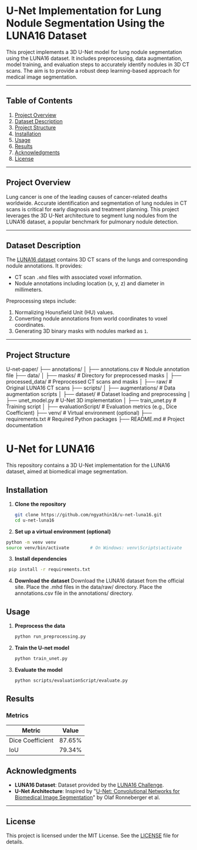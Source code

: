 # U-Net Implementation for Lung Nodule Segmentation Using the LUNA16 Dataset

This project implements a 3D U-Net model for lung nodule segmentation using the LUNA16 dataset. It includes preprocessing, data augmentation, model training, and evaluation steps to accurately identify nodules in 3D CT scans. The aim is to provide a robust deep learning-based approach for medical image segmentation.

---

## Table of Contents
1. [Project Overview](#project-overview)
2. [Dataset Description](#dataset-description)
3. [Project Structure](#project-structure)
4. [Installation](#installation)
5. [Usage](#usage)
6. [Results](#results)
7. [Acknowledgments](#acknowledgments)
8. [License](#license)

---

## Project Overview

Lung cancer is one of the leading causes of cancer-related deaths worldwide. Accurate identification and segmentation of lung nodules in CT scans is critical for early diagnosis and treatment planning. This project leverages the 3D U-Net architecture to segment lung nodules from the LUNA16 dataset, a popular benchmark for pulmonary nodule detection.

---

## Dataset Description

The [LUNA16 dataset](https://luna16.grand-challenge.org/) contains 3D CT scans of the lungs and corresponding nodule annotations. It provides:
- CT scan `.mhd` files with associated voxel information.
- Nodule annotations including location (x, y, z) and diameter in millimeters.

Preprocessing steps include:
1. Normalizing Hounsfield Unit (HU) values.
2. Converting nodule annotations from world coordinates to voxel coordinates.
3. Generating 3D binary masks with nodules marked as `1`.

---

## Project Structure

U-net-paper/
├── annotations/
│   ├── annotations.csv                # Nodule annotation file
├── data/
│   ├── masks/                         # Directory for preprocessed masks
│   ├── processed_data/                # Preprocessed CT scans and masks
│   ├── raw/                           # Original LUNA16 CT scans
├── scripts/
│   ├── augmentations/                 # Data augmentation scripts
│   ├── dataset/                       # Dataset loading and preprocessing
│   ├── unet_model.py                  # U-Net 3D implementation
│   ├── train_unet.py                  # Training script
│   ├── evaluationScript/              # Evaluation metrics (e.g., Dice Coefficient)
├── venv/                              # Virtual environment (optional)
├── requirements.txt                   # Required Python packages
├── README.md                          # Project documentation

# U-Net for LUNA16

This repository contains a 3D U-Net implementation for the LUNA16 dataset, aimed at biomedical image segmentation.

## Installation

1. **Clone the repository**
   ```bash
   git clone https://github.com/ngyathin16/u-net-luna16.git
   cd u-net-luna16
   ```
2. **Set up a virtual environment (optional)**
  ```bash
  python -m venv venv
  source venv/bin/activate        # On Windows: venv\Scripts\activate
  ```
3. **Install dependencies**
  ```bash
   pip install -r requirements.txt
  ```
4. **Download the dataset**
   Download the LUNA16 dataset from the official site.
   Place the .mhd files in the data/raw/ directory.
   Place the annotations.csv file in the annotations/ directory.

## Usage
1. **Preprocess the data**
   ```bash
   python run_preprocessing.py
   ```
2. **Train the U-net model**
   ```bash
   python train_unet.py
   ```
3. **Evaluate the model**
   ```bash
   python scripts/evaluationScript/evaluate.py
   ```

## Results

### Metrics
| Metric              | Value  |
|---------------------|--------|
| Dice Coefficient    | 87.65% |
| IoU                 | 79.34% |

## Acknowledgments

- **LUNA16 Dataset**: Dataset provided by the [LUNA16 Challenge](https://luna16.grand-challenge.org/).
- **U-Net Architecture**: Inspired by "[U-Net: Convolutional Networks for Biomedical Image Segmentation](https://arxiv.org/abs/1505.04597)" by Olaf Ronneberger et al.

---

## License

This project is licensed under the MIT License. See the [LICENSE](LICENSE) file for details.

   





